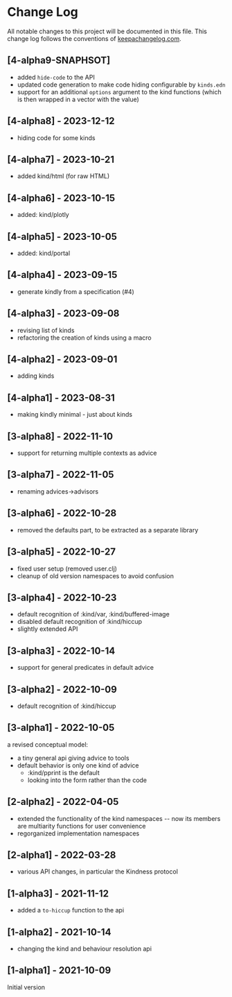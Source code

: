 # Change Log
All notable changes to this project will be documented in this file. This change log follows the conventions of [keepachangelog.com](http://keepachangelog.com/).

## [4-alpha9-SNAPHSOT]
- added `hide-code` to the API
- updated code generation to make code hiding configurable by `kinds.edn`
- support for an additional `options` argument to the kind functions (which is then wrapped in a vector with the value)

## [4-alpha8] - 2023-12-12
- hiding code for some kinds

## [4-alpha7] - 2023-10-21
- added kind/html (for raw HTML)

## [4-alpha6] - 2023-10-15
- added: kind/plotly

## [4-alpha5] - 2023-10-05
- added: kind/portal

## [4-alpha4] - 2023-09-15
- generate kindly from a specification (#4)

## [4-alpha3] - 2023-09-08
- revising list of kinds
- refactoring the creation of kinds using a macro

## [4-alpha2] - 2023-09-01
- adding kinds

## [4-alpha1] - 2023-08-31
- making kindly minimal - just about kinds

## [3-alpha8] - 2022-11-10
- support for returning multiple contexts as advice

## [3-alpha7] - 2022-11-05
- renaming advices->advisors

## [3-alpha6] - 2022-10-28
- removed the defaults part, to be extracted as a separate library

## [3-alpha5] - 2022-10-27
- fixed user setup (removed user.clj)
- cleanup of old version namespaces to avoid confusion

## [3-alpha4] - 2022-10-23
- default recognition of :kind/var, :kind/buffered-image
- disabled default recognition of :kind/hiccup
- slightly extended API

## [3-alpha3] - 2022-10-14
- support for general predicates in default advice

## [3-alpha2] - 2022-10-09
- default recognition of :kind/hiccup

## [3-alpha1] - 2022-10-05
a revised conceptual model:
- a tiny general api giving advice to tools
- default behavior is only one kind of advice
  - :kind/pprint is the default 
  - looking into the form rather than the code

## [2-alpha2] - 2022-04-05
- extended the functionality of the kind namespaces -- now its members are multiarity functions for user convenience
- regorganized implementation namespaces

## [2-alpha1] - 2022-03-28
- various API changes, in particular the Kindness protocol

## [1-alpha3] - 2021-11-12
- added a `to-hiccup` function to the api

## [1-alpha2] - 2021-10-14
- changing the kind and behaviour resolution api

## [1-alpha1] - 2021-10-09
Initial version
